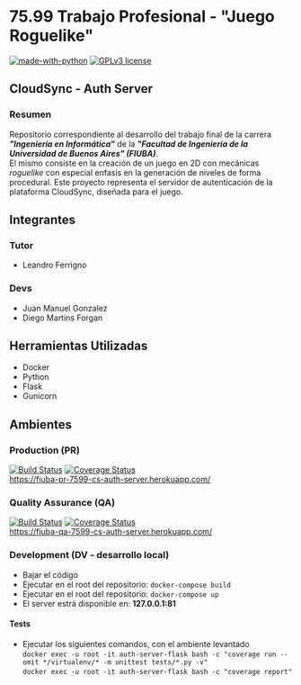 # 75.99 Trabajo Profesional - "Juego Roguelike"

[![made-with-python](https://img.shields.io/badge/Made%20with-Python-1f425f.svg)](https://www.python.org/)
[![GPLv3 license](https://img.shields.io/badge/License-GPLv3-blue.svg)](http://perso.crans.org/besson/LICENSE.html)

## CloudSync - Auth Server
### Resumen

Repositorio correspondiente al desarrollo del trabajo final de la carrera **_"Ingeniería en Informática"_** de la **_"Facultad de Ingeniería de la Universidad de Buenos Aires" (FIUBA)_**.  
El mismo consiste en la creación de un juego en 2D con mecánicas _roguelike_ con especial enfasis en la generación de niveles de forma procedural. Este proyecto representa el servidor de autenticación de la plataforma CloudSync, diseñada para el juego.

## Integrantes

### Tutor

- Leandro Ferrigno

### Devs

- Juan Manuel Gonzalez
- Diego Martins Forgan

## Herramientas Utilizadas

- Docker
- Python
- Flask
- Gunicorn

## Ambientes

### Production (PR)
[![Build Status](https://app.travis-ci.com/juanmg0511/7599-TrabajoProfesional-CloudSync-AuthServer.svg?branch=main)](https://app.travis-ci.com/juanmg0511/7599-TrabajoProfesional-CloudSync-AuthServer)
[![Coverage Status](https://coveralls.io/repos/github/juanmg0511/7599-TrabajoProfesional-CloudSync-AuthServer/badge.svg?branch=qa&kill_cache=1)](https://coveralls.io/github/juanmg0511/7599-TrabajoProfesional-CloudSync-AuthServer?branch=master)  
https://fiuba-pr-7599-cs-auth-server.herokuapp.com/

### Quality Assurance (QA)
[![Build Status](https://app.travis-ci.com/juanmg0511/7599-TrabajoProfesional-CloudSync-AuthServer.svg?branch=qa)](https://app.travis-ci.com/juanmg0511/7599-TrabajoProfesional-CloudSync-AuthServer)
[![Coverage Status](https://coveralls.io/repos/github/juanmg0511/7599-TrabajoProfesional-CloudSync-AuthServer/badge.svg?branch=qa&kill_cache=1)](https://coveralls.io/github/juanmg0511/7599-TrabajoProfesional-CloudSync-AuthServer?branch=qa)  
https://fiuba-qa-7599-cs-auth-server.herokuapp.com/

### Development (DV - desarrollo local)

- Bajar el código
- Ejecutar en el root del repositorio: `docker-compose build`
- Ejecutar en el root del repositorio: `docker-compose up`
- El server estrá disponible en: **127.0.0.1:81**

#### Tests

- Ejecutar los siguientes comandos, con el ambiente levantado  
`docker exec -u root -it auth-server-flask bash -c "coverage run --omit */virtualenv/* -m unittest tests/*.py -v"`  
`docker exec -u root -it auth-server-flask bash -c "coverage report"`
